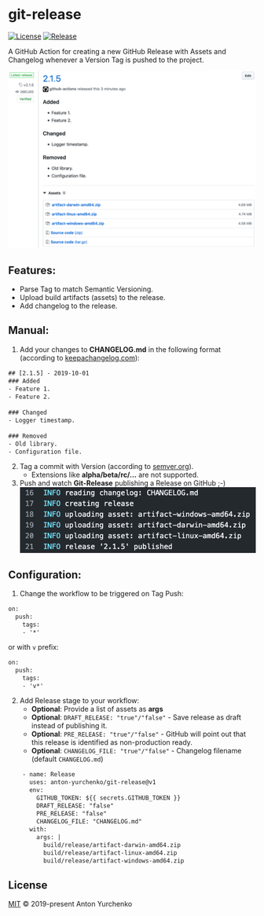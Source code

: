 # git-release
[![License](https://img.shields.io/github/license/anton-yurchenko/git-release?style=flat-square)](LICENSE.md) [![Release](https://img.shields.io/github/v/release/anton-yurchenko/git-release?style=flat-square)](https://github.com/anton-yurchenko/git-release/releases/latest)

A GitHub Action for creating a new GitHub Release with Assets and Changelog whenever a Version Tag is pushed to the project.  

![PIC](docs/images/release.png)

## Features:
- Parse Tag to match Semantic Versioning.  
- Upload build artifacts (assets) to the release.  
- Add changelog to the release.  

## Manual:
1. Add your changes to **CHANGELOG.md** in the following format (according to [keepachangelog.com](https://keepachangelog.com/en/1.0.0/ "Keep a ChangeLog")):
```
## [2.1.5] - 2019-10-01
### Added
- Feature 1.
- Feature 2.

### Changed
- Logger timestamp.

### Removed
- Old library.
- Configuration file.
```
2. Tag a commit with Version (according to [semver.org](https://semver.org/ "Semantic Versioning")).
    - Extensions like **alpha/beta/rc/...** are not supported.
3. Push and watch **Git-Release** publishing a Release on GitHub ;-)  
![PIC](docs/images/log.png)

## Configuration:
1. Change the workflow to be triggered on Tag Push:
```
on:
  push:
    tags:
    - '*'
```
or with `v` prefix:
```
on:
  push:
    tags:
    - 'v*'
```
2. Add Release stage to your workflow:
    - **Optional**: Provide a list of assets as **args**
    - **Optional**: `DRAFT_RELEASE: "true"/"false"` - Save release as draft instead of publishing it.
    - **Optional**: `PRE_RELEASE: "true"/"false"` - GitHub will point out that this release is identified as non-production ready. 
    - **Optional**: `CHANGELOG_FILE: "true"/"false"` - Changelog filename (default `CHANGELOG.md`)
```
    - name: Release
      uses: anton-yurchenko/git-release@v1
      env:
        GITHUB_TOKEN: ${{ secrets.GITHUB_TOKEN }}
        DRAFT_RELEASE: "false"
        PRE_RELEASE: "false"
        CHANGELOG_FILE: "CHANGELOG.md"
      with:
        args: |
          build/release/artifact-darwin-amd64.zip
          build/release/artifact-linux-amd64.zip
          build/release/artifact-windows-amd64.zip
```

## License
[MIT](LICENSE.md) © 2019-present Anton Yurchenko